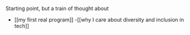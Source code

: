 Starting point, but a train of thought about 
- [[my first real program]]
-[[why I care about diversity and inclusion in tech]]
